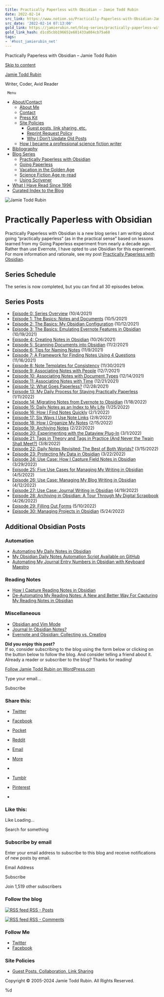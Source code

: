 ```yaml
---
title: Practically Paperless with Obsidian – Jamie Todd Rubin
date: 2022-02-14
src_link: https://www.notion.so/Practically-Paperless-with-Obsidian-Jamie-Todd-Rubin-08ba89ad213c478882c3f5b5e85c767c
src_date: '2022-02-14 07:13:00'
gold_link: https://jamierubin.net/blog-series/practically-paperless-with-obsidian/
gold_link_hash: d1cd5cbb196652e681433a084cb75a68
tags:
- '#host_jamierubin_net'
---
```








Practically Paperless with Obsidian – Jamie Todd Rubin







































 























 






[Skip to content](#content)



[Jamie Todd Rubin](https://jamierubin.net/)


Writer, Coder, Avid Reader






     Menu



* [About/Contact](https://jamierubin.net/about/ "About/Contact") 
	+ [About Me](https://jamierubin.net/about/)
	+ [Contact](https://jamierubin.net/contact/)
	+ [Press Kit](https://jamierubin.net/press-kit/)
	+ [Site Policies](https://jamierubin.net/category/policies/ "Site Policies") 
		- [Guest posts, link sharing, etc.](https://jamierubin.net/about/site-policies/)
		- [Reprint Request Policy](https://jamierubin.net/2016/12/04/reprint-request-policy/)
		- [Why I Don’t Update Old Posts](https://jamierubin.net/2021/08/12/why-i-dont-update-old-posts/)
	+ [How I became a professional science fiction writer](https://jamierubin.net/about/how-i-became-a-professional-science-fiction-writer/)
* [Bibliography](https://jamierubin.net/bibliography/)
* [Blog Series](https://jamierubin.net/blog-series/) 
	+ [Practically Paperless with Obsidian](https://jamierubin.net/blog-series/practically-paperless-with-obsidian/)
	+ [Going Paperless](https://jamierubin.net/going-paperless/)
	+ [Vacation in the Golden Age](https://jamierubin.net/vacation/)
	+ [Science Fiction Age re-read](https://jamierubin.net/misc/science-fiction-age/)
	+ [Using Scrivener](https://jamierubin.net/misc/using-scrivener/)
* [What I Have Read Since 1996](https://notes.jtrwriter.com/reading/lists/reading-list)
* [Curated Index to the Blog](https://jamierubin.net/curated-index-to-the-blog/)

 




![Jamie Todd Rubin](https://jamierubin.net/wp-content/uploads/2015/12/cropped-Blog-Header-Das-Keyboard.jpg)





Practically Paperless with Obsidian
===================================




Practically Paperless with Obsidian is a new blog series I am writing about going “practically paperless” (as in the practical sense” based on lessons learned from my Going Paperless experiment from nearly a decade ago. Rather than use Evernote, I have opted to use Obsidian for this experiment. For more information and rationale, see my post [Practically Paperless with Obsidian](https://jamierubin.net/2021/09/21/practically-paperless-with-obsidian/).


Series Schedule
---------------


The series is now completed, but you can find all 30 episodes below.


Series Posts
------------


* [Episode 0: Series Overview](https://jamierubin.net/2021/10/04/practically-paperless-with-obsidian-episode-0-series-overview/) (10/4/2021)
* [Episode 1: The Basics: Notes and Documents](https://jamierubin.net/2021/10/05/practically-paperless-with-obsidian-episode-1-the-basics-notes-and-documents/) (10/5/2021)
* [Episode 2: The Basics: My Obsidian Configuration](https://jamierubin.net/2021/10/12/practically-paperless-with-obsidian-episode-2-the-basics-my-obsidian-configuration/) (10/12/2021)
* [Episode 3: The Basics: Emulating Evernote Features in Obsidian](https://jamierubin.net/2021/10/19/practically-paperless-with-obsidian-episode-3-the-basics-emulating-evernote-features-in-obsidian/) (10/19/2021)
* [Episode 4: Creating Notes in Obsidian](https://jamierubin.net/2021/10/26/practically-paperless-with-obsidian-episode-4-creating-notes/) (10/26/2021)
* [Episode 5: Scanning Documents into Obsidian](https://jamierubin.net/2021/11/02/practically-paperless-with-obsidian-episode-5-scanning-documents-into-obsidian/) (11/2/2021)
* [Episode 6: Tips for Naming Notes](https://jamierubin.net/2021/11/09/practically-paperless-with-obsidian-episode-6-tips-for-naming-notes/) (11/9/2021)
* [Episode 7: A Framework for Finding Notes Using 4 Questions](https://jamierubin.net/2021/11/16/practically-paperless-with-obsidian-episode-7-a-framework-for-finding-notes-using-4-questions/) (11/16/2021)
* [Episode 8: Note Templates for Consistency](https://jamierubin.net/2021/11/30/practically-paperless-with-obsidian-episode-8-note-templates-for-consistency/) (11/30/2021)
* [Episode 9: Associating Notes with People](https://jamierubin.net/2021/12/07/practically-paperless-with-obsidian-episode-9-associating-notes-with-people/) (12/7/2021)
* [Episode 10: Associating Notes with Document Types](https://jamierubin.net/2021/12/14/practically-paperless-with-obsidian-episode-10-associating-notes-with-document-types/) (12/14/2021)
* [Episode 11: Associating Notes with Time](https://jamierubin.net/2021/12/21/practically-paperless-with-obsidian-episode-11-associating-notes-with-time/) (12/21/2021)
* [Episode 12: What Goes Paperless?](https://jamierubin.net/2021/12/28/practically-paperless-with-obsidian-episode-12-what-goes-paperless/) (12/28/2021)
* [Episode 13: My Daily Process for Staying Practically Paperless](https://jamierubin.net/2022/01/11/practically-paperless-with-obsidian-episode-13-my-daily-process-for-staying-practically-paperless/) (1/11/2022)
* [Episode 14: Migrating Notes from Evernote to Obsidian](https://jamierubin.net/2022/01/18/practically-paperless-with-obsidian-episode-14-migrating-notes-from-evernote-to-obsidian/) (1/18/2022)
* [Episode 15: Daily Notes as an Index to My Life](https://jamierubin.net/2022/01/25/practically-paperless-with-obsidian-episode-15-daily-notes-as-an-index-to-my-life/) (1/25/2022)
* [Episode 16: How I Find Notes Quickly](https://jamierubin.net/2022/02/01/practically-paperless-with-obsidian-episode-16-finding-notes-quickly/) (2/1/2022)
* [Episode 17: Six Ways I Use Note Links](https://jamierubin.net/2022/02/08/practically-paperless-with-obsidian-episode-17-six-ways-i-use-note-links/) (2/8/2022)
* [Episode 18: How I Organize My Notes](https://jamierubin.net/2022/02/15/practically-paperless-with-obsidian-episode-18-how-i-organize-my-notes/) (2/15/2022)
* [Episode 19: Archiving Notes](https://jamierubin.net/2022/02/22/practically-paperless-with-obsidian-episode-19-archiving-notes/) (2/22/2022)
* [Episode 20: Experimenting with the Dataview Plug-In](https://jamierubin.net/2022/03/01/practically-paperless-with-obsidian-episode-20-experimenting-with-the-dataview-plug-in/) (3/1/2022)
* [Episode 21: Tags in Theory and Tags in Practice (And Never the Twain Shall Meet?)](https://jamierubin.net/2022/03/08/practically-paperless-with-obsidian-episode-21-tags-in-theory-and-tags-in-practice-and-never-the-twain-shall-meet/) (3/8/2022)
* [Episode 22: Daily Notes Revisited: The Best of Both Worlds?](https://jamierubin.net/2022/03/15/practically-paperless-with-obsidian-episode-22-daily-notes-revisited-the-best-of-both-worlds/) (3/15/2022)
* [Episode 23: Protecting My Data in Obsidian](https://jamierubin.net/2022/03/22/practically-paperless-with-obsidian-episode-23-protecting-my-data-in-obsidian/) (3/22/2022)
* [Episode 24: Use Case: How I Capture Field Notes in Obsidian](https://jamierubin.net/2022/03/29/practically-paperless-with-obsidian-episode-24-use-case-how-i-capture-field-notes-in-obsidian/) (3/29/2022)
* [Episode 25: Five Use Cases for Managing My Writing in Obsidian](https://jamierubin.net/2022/04/05/practically-paperless-with-obsidian-episode-25-five-use-cases-for-managing-my-writing-in-obsidian/) (4/5/2022)
* [Episode 26: Use Case: Managing My Blog Writing in Obsidian](https://jamierubin.net/2022/04/12/practically-paperless-with-obsidian-episode-26-use-case-managing-my-blog-writing-in-obsidian/) (4/12/2022)
* [Episode 27: Use Case: Journal Writing in Obsidian](https://jamierubin.net/2022/04/19/practically-paperless-with-obsidian-episode-27-use-case-journal-writing-in-obsidian/) (4/19/2022)
* [Episode 28: Archiving in Obsidian: A Tour Through My Digital Scrapbook](https://jamierubin.net/2022/04/26/practically-paperless-with-obsidian-episode-28-archiving-in-obsidian-a-tour-of-my-digital-scrapbook/) (4/26/2022)
* [Episode 29: Filling Out Forms](https://jamierubin.net/2022/05/10/practically-paperless-with-obsidian-episode-29-filling-out-forms/) (5/10/2022)
* [Episode 30: Managing Projects in Obsidian](https://jamierubin.net/2022/05/24/practically-paperless-episode-30-managing-projects-in-obsidian/) (5/24/2022)


Additional Obsidian Posts
-------------------------


### Automation


* [Automating My Daily Notes in Obsidian](https://jamierubin.net/2021/02/08/automating-my-daily-notes-with-obsidian/)
* [My Obsidian Daily Notes Automation Script Available on GitHub](https://jamierubin.net/2021/04/01/my-obsidian-daily-notes-automation-script-is-now-available-on-github/)
* [Automating My Journal Entry Numbers in Obsidian with Keyboard Maestro](https://jamierubin.net/2022/02/14/automating-my-journal-entry-numbers-in-obsidian-with-keyboard-maestro/)


### Reading Notes


* [How I Capture Reading Notes in Obsidian](https://jamierubin.net/2021/02/15/how-i-capture-reading-notes-in-obsidian/)
* [De-Automating My Reading Notes: A New and Better Way For Capturing My Reading Notes in Obsidian](https://jamierubin.net/2021/12/08/de-automating-my-reading-notes-a-new-and-better-way-for-capturing-my-reading-notes-in-obsidian/)


### Miscellaneous


* [Obsidian and Vim Mode](https://jamierubin.net/2021/03/23/obsidian-and-vim-mode/)
* [Journal In Obsidian Notes?](https://jamierubin.net/2021/02/24/journal-in-obsidian-notes/)
* [Evernote and Obsidian: Collecting vs. Creating](https://jamierubin.net/2021/06/22/evernote-and-obsidian-collecting-vs-creating/)



**Did you enjoy this post?**  
If so, consider subscribing to the blog using the form below or clicking on the button below to follow the blog. And consider telling a friend about it. Already a reader or subscriber to the blog? Thanks for reading!


[Follow Jamie Todd Rubin on WordPress.com](https://jamierubin.net)







 Type your email… 
 










 
 Subscribe 









### Share this:

* [Twitter](https://jamierubin.net/blog-series/practically-paperless-with-obsidian/?share=twitter "Click to share on Twitter")
* [Facebook](https://jamierubin.net/blog-series/practically-paperless-with-obsidian/?share=facebook "Click to share on Facebook")
* [Pocket](https://jamierubin.net/blog-series/practically-paperless-with-obsidian/?share=pocket "Click to share on Pocket")
* [Reddit](https://jamierubin.net/blog-series/practically-paperless-with-obsidian/?share=reddit "Click to share on Reddit")
* [Email](mailto:?subject=%5BShared%20Post%5D%20Practically%20Paperless%20with%20Obsidian&body=https%3A%2F%2Fjamierubin.net%2Fblog-series%2Fpractically-paperless-with-obsidian%2F&share=email "Click to email a link to a friend")
* [More](#)
* 

* [Tumblr](https://jamierubin.net/blog-series/practically-paperless-with-obsidian/?share=tumblr "Click to share on Tumblr")
* [Pinterest](https://jamierubin.net/blog-series/practically-paperless-with-obsidian/?share=pinterest "Click to share on Pinterest")
* 
### Like this:

Like Loading...




Search for something

### Subscribe by email




Enter your email address to subscribe to this blog and receive notifications of new posts by email.





 Email Address 









 
 Subscribe 





 Join 1,519 other subscribers 

### Follow the blog

[![RSS feed](https://jamierubin.net/wp-content/plugins/jetpack/images/rss/red-small.png) RSS - Posts](https://jamierubin.net/feed/ "Subscribe to posts")

[![RSS feed](https://jamierubin.net/wp-content/plugins/jetpack/images/rss/red-small.png) RSS - Comments](https://jamierubin.net/comments/feed/ "Subscribe to comments")


### Follow Me


* [Twitter](https://twitter.com/jamietr)
* [Facebook](https://www.facebook.com/jamietoddrubinwriter)


### Site Policies


* [Guest Posts, Collaboration, Link Sharing](https://jamierubin.net/about/site-policies/ "Site policies on guest posts, collaboration, link sharing, etc.")









 Copyright © 2005-2024 Jamie Todd Rubin. All Rights Reserved. 
 






















%d